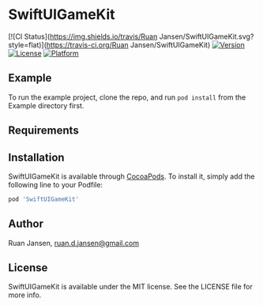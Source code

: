 # SwiftUIGameKit

[![CI Status](https://img.shields.io/travis/Ruan Jansen/SwiftUIGameKit.svg?style=flat)](https://travis-ci.org/Ruan Jansen/SwiftUIGameKit)
[![Version](https://img.shields.io/cocoapods/v/SwiftUIGameKit.svg?style=flat)](https://cocoapods.org/pods/SwiftUIGameKit)
[![License](https://img.shields.io/cocoapods/l/SwiftUIGameKit.svg?style=flat)](https://cocoapods.org/pods/SwiftUIGameKit)
[![Platform](https://img.shields.io/cocoapods/p/SwiftUIGameKit.svg?style=flat)](https://cocoapods.org/pods/SwiftUIGameKit)

## Example

To run the example project, clone the repo, and run `pod install` from the Example directory first.

## Requirements

## Installation

SwiftUIGameKit is available through [CocoaPods](https://cocoapods.org). To install
it, simply add the following line to your Podfile:

```ruby
pod 'SwiftUIGameKit'
```

## Author

Ruan Jansen, ruan.d.jansen@gmail.com

## License

SwiftUIGameKit is available under the MIT license. See the LICENSE file for more info.
